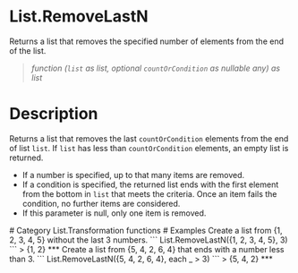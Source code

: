 # List.RemoveLastN
Returns a list that removes the specified number of elements from the end of the list.
> _function (<code>list</code> as list, optional <code>countOrCondition</code> as nullable any) as list_

# Description 
Returns a list that removes the last <code>countOrCondition</code> elements from the end of list <code>list</code>. If <code>list</code> has less than <code>countOrCondition</code> elements, an empty list is returned.
 <ul>
 <li>If a number is specified, up to that many items are removed. </li>
 <li>If a condition is specified, the returned list ends with the first element from the bottom in <code>list</code> that meets the criteria. Once an item fails the condition, no further items are considered. </li>
 <li>If this parameter is null, only one item is removed. </li>
 </ul>
# Category 
List.Transformation functions
# Examples 
Create a list from {1, 2, 3, 4, 5} without the last 3 numbers.
```
List.RemoveLastN({1, 2, 3, 4, 5}, 3)
```
> {1, 2}
***
Create a list from {5, 4, 2, 6, 4} that ends with a number less than 3.
```
List.RemoveLastN({5, 4, 2, 6, 4}, each _ > 3) 
```
> {5, 4, 2}
***
